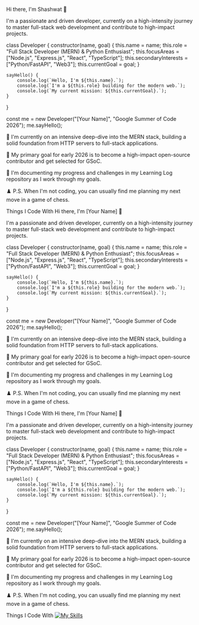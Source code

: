
Hi there, I'm Shashwat 👋

I'm a passionate and driven developer, currently on a high-intensity journey to master full-stack web development and contribute to high-impact projects.

class Developer {
    constructor(name, goal) {
        this.name = name;
        this.role = "Full Stack Developer (MERN) & Python Enthusiast";
        this.focusAreas = ["Node.js", "Express.js", "React", "TypeScript"];
        this.secondaryInterests = ["Python/FastAPI", "Web3"];
        this.currentGoal = goal;
    }

    sayHello() {
        console.log(`Hello, I'm ${this.name}.`);
        console.log(`I'm a ${this.role} building for the modern web.`);
        console.log(`My current mission: ${this.currentGoal}.`);
    }
}

const me = new Developer("[Your Name]", "Google Summer of Code 2026");
me.sayHello();


🚀 I'm currently on an intensive deep-dive into the MERN stack, building a solid foundation from HTTP servers to full-stack applications.

🎯 My primary goal for early 2026 is to become a high-impact open-source contributor and get selected for GSoC.

🌱 I'm documenting my progress and challenges in my Learning Log repository as I work through my goals.

♟️ P.S. When I'm not coding, you can usually find me planning my next move in a game of chess.

Things I Code With
Hi there, I'm [Your Name] 👋

I'm a passionate and driven developer, currently on a high-intensity journey to master full-stack web development and contribute to high-impact projects.

class Developer {
    constructor(name, goal) {
        this.name = name;
        this.role = "Full Stack Developer (MERN) & Python Enthusiast";
        this.focusAreas = ["Node.js", "Express.js", "React", "TypeScript"];
        this.secondaryInterests = ["Python/FastAPI", "Web3"];
        this.currentGoal = goal;
    }

    sayHello() {
        console.log(`Hello, I'm ${this.name}.`);
        console.log(`I'm a ${this.role} building for the modern web.`);
        console.log(`My current mission: ${this.currentGoal}.`);
    }
}

const me = new Developer("[Your Name]", "Google Summer of Code 2026");
me.sayHello();


🚀 I'm currently on an intensive deep-dive into the MERN stack, building a solid foundation from HTTP servers to full-stack applications.

🎯 My primary goal for early 2026 is to become a high-impact open-source contributor and get selected for GSoC.

🌱 I'm documenting my progress and challenges in my Learning Log repository as I work through my goals.

♟️ P.S. When I'm not coding, you can usually find me planning my next move in a game of chess.

Things I Code With
Hi there, I'm [Your Name] 👋

I'm a passionate and driven developer, currently on a high-intensity journey to master full-stack web development and contribute to high-impact projects.

class Developer {
    constructor(name, goal) {
        this.name = name;
        this.role = "Full Stack Developer (MERN) & Python Enthusiast";
        this.focusAreas = ["Node.js", "Express.js", "React", "TypeScript"];
        this.secondaryInterests = ["Python/FastAPI", "Web3"];
        this.currentGoal = goal;
    }

    sayHello() {
        console.log(`Hello, I'm ${this.name}.`);
        console.log(`I'm a ${this.role} building for the modern web.`);
        console.log(`My current mission: ${this.currentGoal}.`);
    }
}

const me = new Developer("[Your Name]", "Google Summer of Code 2026");
me.sayHello();


🚀 I'm currently on an intensive deep-dive into the MERN stack, building a solid foundation from HTTP servers to full-stack applications.

🎯 My primary goal for early 2026 is to become a high-impact open-source contributor and get selected for GSoC.

🌱 I'm documenting my progress and challenges in my Learning Log repository as I work through my goals.

♟️ P.S. When I'm not coding, you can usually find me planning my next move in a game of chess.

Things I Code With
[![My Skills](https://skillicons.dev/icons?i=js,ts,react,nodejs,express,mongodb,py,fastapi,tailwind,git)](https://skillicons.dev)

